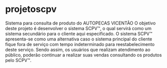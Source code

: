 # projetoscpv
Sistema para consulta de produto do AUTOPECAS VICENTÃO
O objetivo deste projeto é desenvolver o sistema SCPV™, o qual servirá como um sistema secundário para o cliente aqui especificado.
O sistema SCPV™ apresenta-se como uma alternativa caso o sistema principal do cliente fique fora de serviço com tempo indeterminado para reestabelecimento deste serviço. Sendo assim, os usuários que realizam atendimento ao público, poderão continuar a realizar suas vendas consultando os produtos pelo SCPV™. 
